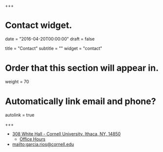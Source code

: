 +++
# Contact widget.

date = "2016-04-20T00:00:00"
draft = false

title = "Contact"
subtitle = ""
widget = "contact"

# Order that this section will appear in.
weight = 70

# Automatically link email and phone?
autolink = true

+++

- <i class="fa fa-university fa-lg"></i> [308 White Hall - Cornell University. Ithaca, NY, 14850](https://www.cornell.edu/about/maps/?loc=White%20Hall) 
    + <a href="office_hours/">Office Hours</a>
- <i class="fa fa-envelope fa-lg"></i> <mailto:garcia.rios@cornell.edu>
 
